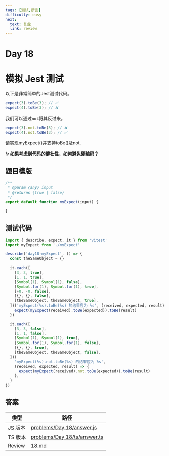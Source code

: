 ```yaml
---
tags: [测试,断言]
difficulty: easy
next:
  text: 复盘
  link: review
---
```


# Day 18

# 模拟 Jest 测试

以下是非常简单的Jest测试代码。

```js
expect(3).toBe(3); // ✅
expect(4).toBe(3); // ❌
```

我们可以通过`not`将其反过来。

```js
expect(3).not.toBe(3); // ❌
expect(4).not.toBe(3); // ✅
```

请实现myExpect()并支持toBe()及not.

**✨ 如果考虑到代码的健壮性，如何避免硬编码？**

## 题目模版

```js
/**
 * @param {any} input
 * @returns {true | false}
 */
export default function myExpect(input) {

}
```

## 测试代码

```js
import { describe, expect, it } from 'vitest'
import myExpect from './myExpect'

describe('day18-myExpect', () => {
  const theSameObject = {}

  it.each([
    [3, 3, true],
    [1, 1, true],
    [Symbol(1), Symbol(1), false],
    [Symbol.for(1), Symbol.for(1), true],
    [+0, -0, false],
    [{}, {}, false],
    [theSameObject, theSameObject, true],
  ])('myExpect(%s).toBe(%s) 的结果应为 %s', (received, expected, result) => {
    expect(myExpect(received).toBe(expected)).toBe(result)
  })

  it.each([
    [3, 3, false],
    [1, 1, false],
    [Symbol(1), Symbol(1), true],
    [Symbol.for(1), Symbol.for(1), false],
    [{}, {}, true],
    [theSameObject, theSameObject, false],
  ])(
    'myExpect(%s).not.toBe(%s) 的结果应为 %s',
    (received, expected, result) => {
      expect(myExpect(received).not.toBe(expected)).toBe(result)
    },
  )
})

```

## 答案

| 类型    | 路径                                                                                                                      |
| ------- | ------------------------------------------------------------------------------------------------------------------------- |
| JS 版本 | [problems/Day 18/answer.js](https://github.com/506-FETL/one-question-per-day/blob/main/problems/Day%2018/answer.js)       |
| TS 版本 | [problems/Day 18/ts/answer.ts](https://github.com/506-FETL/one-question-per-day/blob/main/problems/Day%2018/ts/answer.ts) |
| Review  | [18.md](/review/18)                                                                                                       |
